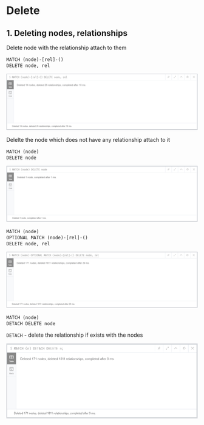 # Delete

## 1. Deleting nodes, relationships

Delete node with the relationship attach to them

```
MATCH (node)-[rel]-()
DELETE node, rel
```

![DELETE](img/delete1.png)

Delelte the node which does not have any relationship attach to it

```
MATCH (node)
DELETE node
```

![DELETE](img/delete2.png)

```
MATCH (node)
OPTIONAL MATCH (node)-[rel]-()
DELETE node, rel
```

![DELETE](img/delete3.png)

```
MATCH (node)
DETACH DELETE node
```
`DETACH` - delete the relationship if exists with the nodes

![DELETE](img/delete4.png)